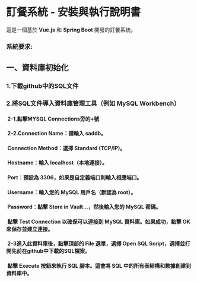 # 訂餐系統 - 安裝與執行說明書
這是一個基於 **Vue.js** 和 **Spring Boot** 開發的訂餐系統。

### 系統要求:

## 一、資料庫初始化
### 1.下載github中的SQL文件

### 2.將SQL文件導入資料庫管理工具（例如 MySQL Workbench）
#### &nbsp;2-1.點擊MYSQL Connections旁的+號
#### &nbsp;2-2.Connection Name：請輸入 saddb。
#### &nbsp;Connection Method：選擇 Standard (TCP/IP)。
#### &nbsp;Hostname：輸入 localhost（本地連接）。
#### &nbsp;Port：預設為 3306，如果是自定義端口則輸入相應端口。
#### &nbsp;Username：輸入您的 MySQL 用戶名（默認為 root）。
#### &nbsp;Password：點擊 Store in Vault...，然後輸入您的 MySQL 密碼。
#### &nbsp;點擊 Test Connection 以確保可以連接到 MySQL 資料庫。如果成功，點擊 OK 來保存並建立連接。
#### &nbsp;2-3進入此資料庫後，點擊頂部的 File 選單，選擇 Open SQL Script，選擇並打開先前在github中下載的SQL檔案。
#### &nbsp;點擊 Execute 按鈕來執行 SQL 腳本。這會將 SQL 中的所有表結構和數據創建到資料庫中。
